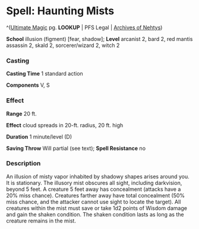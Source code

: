 # Spell: Haunting Mists

^([Ultimate Magic][ss-haunting-mists] pg. **LOOKUP** | PFS Legal | [Archives of Nehtys][sn-haunting-mists])

**School** illusion (figment) [fear, shadow]; **Level** arcanist 2, bard 2, red mantis assassin 2, skald 2, sorcerer/wizard 2, witch 2

### Casting

**Casting Time** 1 standard action  

**Components** V, S

### Effect

**Range** 20 ft.  

**Effect** cloud spreads in 20-ft. radius, 20 ft. high  

**Duration** 1 minute/level (D)  

**Saving Throw** Will partial (see text); **Spell Resistance** no

### Description

An illusion of misty vapor inhabited by shadowy shapes arises around you. It is stationary. The illusory mist obscures all sight, including darkvision, beyond 5 feet. A creature 5 feet away has concealment (attacks have a 20% miss chance). Creatures farther away have total concealment (50% miss chance, and the attacker cannot use sight to locate the target). All creatures within the mist must save or take 1d2 points of Wisdom damage and gain the shaken condition. The shaken condition lasts as long as the creature remains in the mist.

[ss-haunting-mists]: http://paizo.com/pathfinderRPG/v57
[sn-haunting-mists]: http://www.archivesofnethys.com/SpellDisplay.aspx?ItemName=Haunting%20Mists